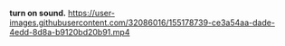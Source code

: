 **turn on sound.**
https://user-images.githubusercontent.com/32086016/155178739-ce3a54aa-dade-4edd-8d8a-b9120bd20b91.mp4

